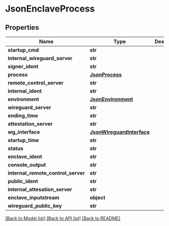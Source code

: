 # JsonEnclaveProcess


## Properties
Name | Type | Description | Notes
------------ | ------------- | ------------- | -------------
**startup_cmd** | **str** |  | [optional] 
**internal_wireguard_server** | **str** |  | [optional] 
**signer_ident** | **str** |  | [optional] 
**process** | [**JsonProcess**](JsonProcess.md) |  | [optional] 
**remote_control_server** | **str** |  | [optional] 
**internal_ident** | **str** |  | [optional] 
**environment** | [**JsonEnvironment**](JsonEnvironment.md) |  | [optional] 
**wireguard_server** | **str** |  | [optional] 
**ending_time** | **str** |  | [optional] 
**attestation_server** | **str** |  | [optional] 
**wg_interface** | [**JsonWireguardInterface**](JsonWireguardInterface.md) |  | [optional] 
**startup_time** | **str** |  | [optional] 
**status** | **str** |  | [optional] 
**enclave_ident** | **str** |  | [optional] 
**console_output** | **str** |  | [optional] 
**internal_remote_control_server** | **str** |  | [optional] 
**public_ident** | **str** |  | [optional] 
**internal_attesation_server** | **str** |  | [optional] 
**enclave_inputstream** | **object** |  | [optional] 
**wireguard_public_key** | **str** |  | [optional] 

[[Back to Model list]](../README.md#documentation-for-models) [[Back to API list]](../README.md#documentation-for-api-endpoints) [[Back to README]](../README.md)



